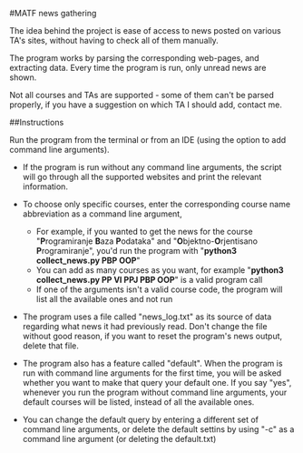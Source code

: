 #MATF news gathering

The idea behind the project is ease of access to news posted on various TA's sites, without having to check all of them manually.

The program works by parsing the corresponding web-pages, and extracting data. 
Every time the program is run, only unread news are shown. 

Not all courses and TAs are supported - some of them can't be parsed properly, if you have a suggestion on which TA I should add, contact me.

##Instructions

Run the program from the terminal or from an IDE (using the option to add command line arguments).

* If the program is run without any command line arguments, 
the script will go through all the supported websites and print the relevant information.
* To choose only specific courses, enter the corresponding course name abbreviation as a command line argument,
  * For example, if you wanted to get the news for the course
   "**P**rogramiranje **B**aza **P**odataka" and "**O**bjektno-**O**rjentisano **P**rogramiranje", 
   you'd run the program with "**python3 collect_news.py PBP OOP**"
  * You can add as many courses as you want, for example "**python3 collect_news.py PP VI PPJ PBP OOP**"
  is a valid program call
  * If one of the arguments isn't a valid course code, the program will list all the available ones and not run
  
* The program uses a file called "news_log.txt" as its source of data regarding 
what news it had previously read. Don't change the file without good reason, if you want to reset
the program's news output, delete that file.
* The program also has a feature called "default". When the program is run with command line arguments for the first time,
you will be asked whether you want to make that query your default one. If you say "yes", whenever you run the program without
command line arguments, your default courses will be listed, instead of all the available ones.
* You can change the default query by entering a different set of command line arguments, or delete the default settins by
using "-c" as a command line argument (or deleting the default.txt)